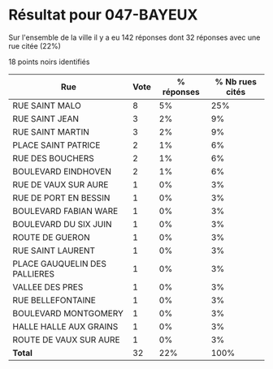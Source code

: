 # Résultat pour 047-BAYEUX

Sur l'ensemble de la ville il y a eu 142 réponses dont 32 réponses avec une rue citée (22%)

18 points noirs identifiés

| Rue | Vote | % réponses | % Nb rues cités|
|-----|------|------------|----------------|
| RUE SAINT MALO | 8 | 5% | 25%|
| RUE SAINT JEAN | 3 | 2% | 9%|
| RUE SAINT MARTIN | 3 | 2% | 9%|
| PLACE SAINT PATRICE | 2 | 1% | 6%|
| RUE DES BOUCHERS | 2 | 1% | 6%|
| BOULEVARD EINDHOVEN | 2 | 1% | 6%|
| RUE DE VAUX SUR AURE | 1 | 0% | 3%|
| RUE DE PORT EN BESSIN | 1 | 0% | 3%|
| BOULEVARD FABIAN WARE | 1 | 0% | 3%|
| BOULEVARD DU SIX JUIN | 1 | 0% | 3%|
| ROUTE DE GUERON | 1 | 0% | 3%|
| RUE SAINT LAURENT | 1 | 0% | 3%|
| PLACE GAUQUELIN DES PALLIERES | 1 | 0% | 3%|
| VALLEE DES PRES | 1 | 0% | 3%|
| RUE BELLEFONTAINE | 1 | 0% | 3%|
| BOULEVARD MONTGOMERY | 1 | 0% | 3%|
| HALLE HALLE AUX GRAINS | 1 | 0% | 3%|
| ROUTE DE VAUX SUR AURE | 1 | 0% | 3%|
| **Total** | 32 | 22% | 100%|
